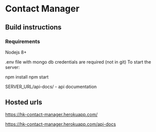 # Contact Manager

## Build instructions

### Requirements
Nodejs 8+

.env file with mongo db credentials are required (not in git)
To start the server:

npm install
npm start

SERVER_URL/api-docs/ - api documentation

## Hosted urls
https://hk-contact-manager.herokuapp.com/

https://hk-contact-manager.herokuapp.com/api-docs
